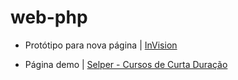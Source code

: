 # web-php
- Protótipo para nova página | [InVision](https://invis.io/M9FQ7VRVJY4)

- Página demo | [Selper - Cursos de Curta Duração ](https://faahbih.github.io/web-php/)

<!-- Landing Page demo | [Selper - Cursos de Curta Duração](https://faahbih.github.io/landing-page/) | [Código no Github](https://github.com/faahbih/landing-page) -->

